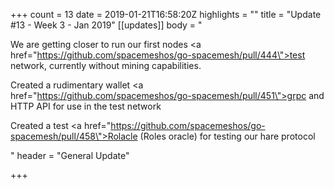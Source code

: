+++
count = 13
date = 2019-01-21T16:58:20Z
highlights = ""
title = "Update #13 - Week 3 - Jan 2019"
[[updates]]
body = "<p>We are getting closer to run our first nodes <a href=\"https://github.com/spacemeshos/go-spacemesh/pull/444\">test network</a>, currently without mining capabilities.</p><p>Created a rudimentary wallet <a href=\"https://github.com/spacemeshos/go-spacemesh/pull/451\">grpc and HTTP API</a> for use in the test network</p><p>Created a test <a href=\"https://github.com/spacemeshos/go-spacemesh/pull/458\">Rolacle (Roles oracle)</a> for testing our hare protocol</p>"
header = "General Update"

+++
